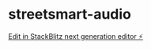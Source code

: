 # streetsmart-audio

[Edit in StackBlitz next generation editor ⚡️](https://stackblitz.com/~/github.com/dominiconorton/streetsmart-audio)